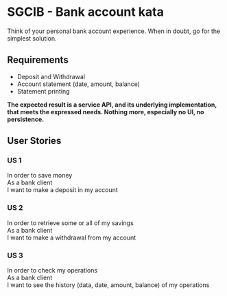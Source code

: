 # SGCIB - Bank account kata

Think of your personal bank account experience. When in doubt, go for the simplest solution.

## Requirements

- Deposit and Withdrawal
- Account statement (date, amount, balance)
- Statement printing

**The expected result is a service API, and its underlying implementation, that meets the expressed needs. Nothing more,
especially no UI, no persistence.**

## User Stories

### US 1

In order to save money  
As a bank client  
I want to make a deposit in my account

### US 2

In order to retrieve some or all of my savings  
As a bank client  
I want to make a withdrawal from my account

### US 3

In order to check my operations  
As a bank client  
I want to see the history (data, date, amount, balance) of my operations

